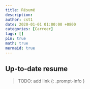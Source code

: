 ```yaml
---
title: Résumé
description: 
author: cst1
date: 2020-01-01 01:00:00 +0800
categories: [Carreer]
tags: []
pin: true
math: true
mermaid: true
---
```


## Up-to-date resume

> TODO: add link
{: .prompt-info }
